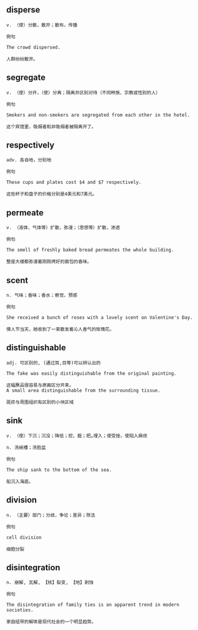 ## disperse
```
v. （使）分散，散开；散布，传播

例句

The crowd dispersed.

人群纷纷散开。
```
## segregate
```
v. （使）分开，（使）分离；隔离并区别对待（不同种族、宗教或性别的人）

例句

Smokers and non-smokers are segregated from each other in the hotel.

这个宾馆里，吸烟者和非吸烟者被隔离开了。
```
## respectively
```
adv. 各自地，分别地

例句

These cups and plates cost $4 and $7 respectively.

这些杯子和盘子的价格分别是4美元和7美元。
```
## permeate
```
v. （液体、气体等）扩散，弥漫；（思想等）扩散，渗透

例句

The smell of freshly baked bread permeates the whole building.

整座大楼都弥漫着刚刚烤好的面包的香味。
```
## scent
```
n. 气味；香味；香水；察觉，预感

例句

She received a bunch of roses with a lovely scent on Valentine's Day.

情人节当天，她收到了一束散发着沁人香气的玫瑰花。
```
## distinguishable
```
adj. 可区别的, (通过耳,目等)可以辨认出的

The fake was easily distinguishable from the original painting.

这幅赝品很容易与原画区分开来。
A small area distinguishable from the surrounding tissue.

斑疹与周围组织有区别的小块区域
```
## sink
```
v. （使）下沉；沉没；降低；挖，掘；把…埋入；使受挫，使陷入麻烦

n. 洗碗槽；洗脸盆

例句

The ship sank to the bottom of the sea.

船沉入海底。
```
## division
```
n. （主要）部门；分歧，争论；差异；除法

例句

cell division

细胞分裂
```
## disintegration
```
n. 崩解, 瓦解, 【核】裂变, 【地】剥蚀

例句

The disintegration of family ties is an apparent trend in modern societies.

家庭纽带的解体是现代社会的一个明显趋势。
```